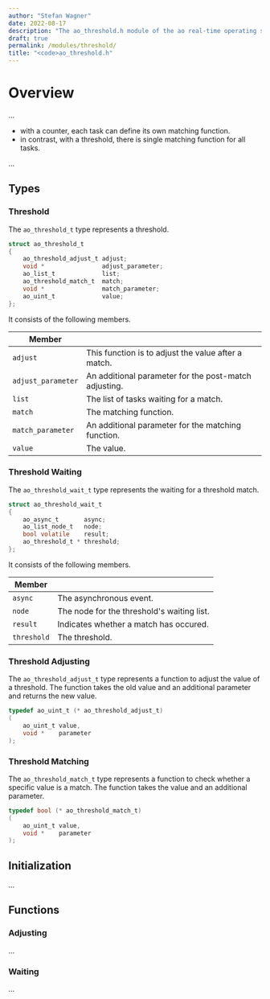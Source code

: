 ```yaml
---
author: "Stefan Wagner"
date: 2022-08-17
description: "The ao_threshold.h module of the ao real-time operating system."
draft: true
permalink: /modules/threshold/
title: "<code>ao_threshold.h"
---
```


# Overview

...

- with a counter, each task can define its own matching function.
- in contrast, with a threshold, there is single matching function for all tasks.

...

## Types

### Threshold

The `ao_threshold_t` type represents a threshold.

```c
struct ao_threshold_t
{
    ao_threshold_adjust_t adjust;
    void *                adjust_parameter;
    ao_list_t             list;
    ao_threshold_match_t  match;
    void *                match_parameter;
    ao_uint_t             value;
};
```

It consists of the following members.

| Member | |
|--------|-|
| `adjust` | This function is to adjust the value after a match. |
| `adjust_parameter` | An additional parameter for the post-match adjusting. |
| `list` | The list of tasks waiting for a match. |
| `match` | The matching function. |
| `match_parameter` | An additional parameter for the matching function. |
| `value` | The value. |


### Threshold Waiting

The `ao_threshold_wait_t` type represents the waiting for a threshold match.

```c
struct ao_threshold_wait_t
{
    ao_async_t       async;
    ao_list_node_t   node;
    bool volatile    result;
    ao_threshold_t * threshold;
};
```

It consists of the following members.

| Member | |
|--------|-|
| `async` | The asynchronous event. |
| `node` | The node for the threshold's waiting list. |
| `result` | Indicates whether a match has occured. |
| `threshold` | The threshold. |

### Threshold Adjusting

The `ao_threshold_adjust_t` type represents a function to adjust the value of a threshold. The function takes the old value and an additional parameter and returns the new value.

```c
typedef ao_uint_t (* ao_threshold_adjust_t)
(
    ao_uint_t value,
    void *    parameter
);
```

### Threshold Matching

The `ao_threshold_match_t` type represents a function to check whether a specific value is a match. The function takes the value and an additional parameter.

```c
typedef bool (* ao_threshold_match_t)
(
    ao_uint_t value,
    void *    parameter
);
```

## Initialization

...

## Functions

### Adjusting

...

### Waiting

...
